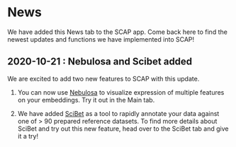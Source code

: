 # **News**

We have added this News tab to the SCAP app. Come back here to find the newest updates and functions we have implemented into SCAP!

## **2020-10-21 : Nebulosa and Scibet added**

We are excited to add two new features to SCAP with this update. 

1) You can now use [Nebulosa](https://bioconductor.org/packages/devel/bioc/vignettes/Nebulosa/inst/doc/introduction.html#:~:text=Nebulosa%20is%20an%20R%20package,convolution%E2%80%9D%20of%20the%20cell%20features) to visualize expression of multiple features on your embeddings. Try it out in the Main tab.

2) We have added [SciBet](http://scibet.cancer-pku.cn/document.html) as a tool to rapidly annotate your data against one of > 90 prepared reference datasets. To find more details about SciBet and try out this new feature, head over to the SciBet tab and give it a try!